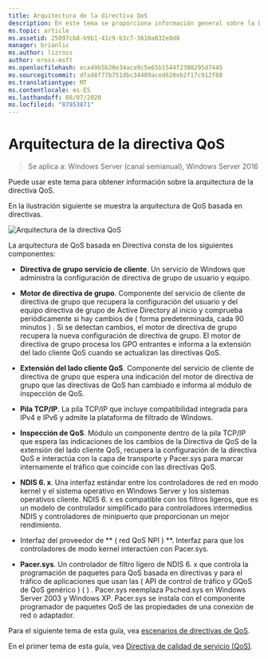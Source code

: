 ```yaml
---
title: Arquitectura de la directiva QoS
description: En este tema se proporciona información general sobre la Directiva de calidad de servicio (QoS), que permite usar directiva de grupo para priorizar el ancho de banda del tráfico de red de aplicaciones y servicios específicos en Windows Server 2016.
ms.topic: article
ms.assetid: 25097cb8-b9b1-41c9-b3c7-3610a032e0d8
manager: brianlic
ms.author: lizross
author: eross-msft
ms.openlocfilehash: eca49b5b20e34aca9c5e65b1544f2308295d7445
ms.sourcegitcommit: dfa48f77b751dbc34409aced628eb2f17c912f08
ms.translationtype: MT
ms.contentlocale: es-ES
ms.lasthandoff: 08/07/2020
ms.locfileid: "87953871"
---
```

# <a name="qos-policy-architecture"></a>Arquitectura de la directiva QoS

>Se aplica a: Windows Server (canal semianual), Windows Server 2016

Puede usar este tema para obtener información sobre la arquitectura de la directiva QoS.

En la ilustración siguiente se muestra la arquitectura de QoS basada en directivas.

![Arquitectura de la directiva QoS](../../media/QoS/QoS-Policy-Architecture.jpg)

La arquitectura de QoS basada en Directiva consta de los siguientes componentes:

- **Directiva de grupo servicio de cliente**. Un servicio de Windows que administra la configuración de directiva de grupo de usuario y equipo.

- **Motor de directiva de grupo**. Componente del servicio de cliente de directiva de grupo que recupera la configuración del usuario y del equipo directiva de grupo de Active Directory al inicio y comprueba periódicamente si hay cambios de \( forma predeterminada, cada 90 minutos \) . Si se detectan cambios, el motor de directiva de grupo recupera la nueva configuración de directiva de grupo. El motor de directiva de grupo procesa los GPO entrantes e informa a la extensión del lado cliente QoS cuando se actualizan las directivas QoS.

- **Extensión del lado cliente QoS**. Componente del servicio de cliente de directiva de grupo que espera una indicación del motor de directiva de grupo que las directivas de QoS han cambiado e informa al módulo de inspección de QoS.

- **Pila TCP/IP**. La pila TCP/IP que incluye compatibilidad integrada para IPv4 e IPv6 y admite la plataforma de filtrado de Windows.

- **Inspección de QoS**. Módulo un componente dentro de la pila TCP/IP que espera las indicaciones de los cambios de la Directiva de QoS de la extensión del lado cliente QoS, recupera la configuración de la directiva QoS e interactúa con la capa de transporte y Pacer.sys para marcar internamente el tráfico que coincide con las directivas QoS.

- **NDIS 6. x**. Una interfaz estándar entre los controladores de red en modo kernel y el sistema operativo en Windows Server y los sistemas operativos cliente. NDIS 6. x es compatible con los filtros ligeros, que es un modelo de controlador simplificado para controladores intermedios NDIS y controladores de minipuerto que proporcionan un mejor rendimiento.

- Interfaz del proveedor de ** \( red QoS NPI \) **. Interfaz para que los controladores de modo kernel interactúen con Pacer.sys.

- **Pacer.sys**. Un controlador de filtro ligero de NDIS 6. x que controla la programación de paquetes para QoS basada en directivas y para el tráfico de aplicaciones que usan las \( API de control de tráfico y GQoS de QoS genérico \) \( \) . Pacer.sys reemplaza Psched.sys en Windows Server 2003 y Windows XP. Pacer.sys se instala con el componente programador de paquetes QoS de las propiedades de una conexión de red o adaptador.

Para el siguiente tema de esta guía, vea [escenarios de directivas de QoS](qos-policy-scenarios.md).

En el primer tema de esta guía, vea [Directiva de calidad de servicio (QoS)](qos-policy-top.md).

